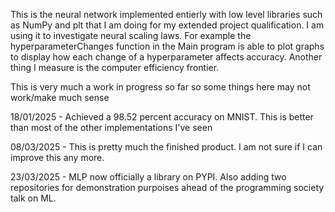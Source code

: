 This is the neural network implemented entierly with low level libraries such as NumPy and plt that I am doing for my extended project qualification. I am using it to investigate neural scaling laws.
For example the hyperparameterChanges function in the Main program is able to plot graphs to display how each change of a hyperparameter affects accuracy. Another thing I measure is the computer efficiency frontier.

This is very much a work in progress so far so some things here may not work/make much sense

18/01/2025 - Achieved a 98.52 percent accuracy on MNIST. This is better than most of the other implementations I've seen

08/03/2025 - This is pretty much the finished product. I am not sure if I can improve this any more.

23/03/2025 - MLP now officially a library on PYPI. Also adding two repositories for demonstration purpoises ahead of the programming society talk on ML.
